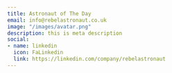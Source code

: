 ```yaml
---
title: Astronaut of The Day
email: info@rebelastronaut.co.uk
image: "/images/avatar.png"
description: this is meta description
social:
- name: linkedin
  icon: FaLinkedin
  link: https://linkedin.com/company/rebelastronaut
---
```


